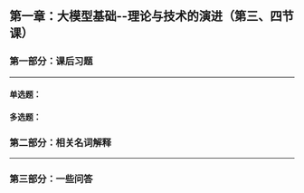 ## 第一章：大模型基础--理论与技术的演进（第三、四节课）
### 第一部分：课后习题
<hr />

#### 单选题：
#### 多选题：


### 第二部分：相关名词解释
<hr />

### 第三部分：一些问答